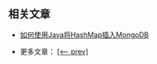 ## 相关文章

+ [如何使用Java将HashMap插入MongoDB](docs/如何使用Java将HashMap插入MongoDB.md)

- 更多文章： [[<-- prev]](../spring-boot-persistence-mongodb-2/README.md)